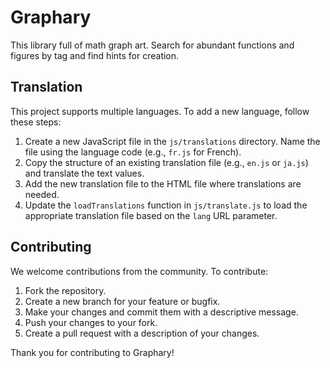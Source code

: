 # Graphary

This library full of math graph art. Search for abundant functions and figures by tag and find hints for creation.

## Translation

This project supports multiple languages. To add a new language, follow these steps:

1. Create a new JavaScript file in the `js/translations` directory. Name the file using the language code (e.g., `fr.js` for French).
2. Copy the structure of an existing translation file (e.g., `en.js` or `ja.js`) and translate the text values.
3. Add the new translation file to the HTML file where translations are needed.
4. Update the `loadTranslations` function in `js/translate.js` to load the appropriate translation file based on the `lang` URL parameter.

## Contributing

We welcome contributions from the community. To contribute:

1. Fork the repository.
2. Create a new branch for your feature or bugfix.
3. Make your changes and commit them with a descriptive message.
4. Push your changes to your fork.
5. Create a pull request with a description of your changes.

Thank you for contributing to Graphary!
